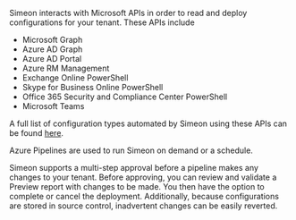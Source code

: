 Simeon interacts with Microsoft APIs in order to read and deploy configurations for your tenant. These APIs include
- Microsoft Graph
- Azure AD Graph
- Azure AD Portal
- Azure RM Management
- Exchange Online PowerShell
- Skype for Business Online PowerShell
- Office 365 Security and Compliance Center PowerShell
- Microsoft Teams

A full list of configuration types automated by Simeon using these APIs can be found [here](managed-configurations.md).

Azure Pipelines are used to run Simeon on demand or a schedule. 

Simeon supports a multi-step approval before a pipeline makes any changes to your tenant. Before approving, you can review and validate a Preview report with changes to be made. You then have the option to complete or cancel the deployment. Additionally, because configurations are stored in source control, inadvertent changes can be easily reverted. 
